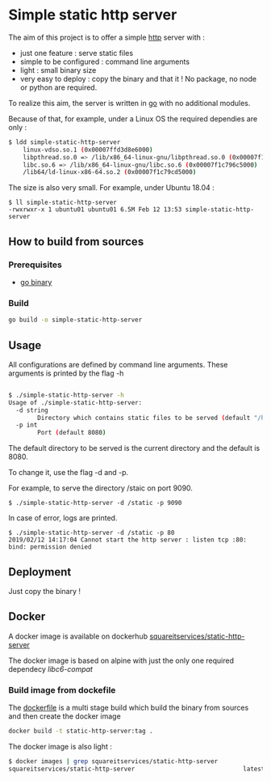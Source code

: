 # Simple static http server

The aim of this project is to offer a simple [http](https://fr.wikipedia.org/wiki/Hypertext_Transfer_Protocol) server with :
- just one feature : serve static files
- simple to be configured : command line arguments
- light : small binary size
- very easy to deploy : copy the binary and that it ! No package, no node or python are required.

To realize this aim, the server is written in [go](https://golang.org/) with no additional modules.

Because of that, for example, under a Linux OS the required dependies are only :

```sh
$ ldd simple-static-http-server 
	linux-vdso.so.1 (0x00007ffd3d8e6000)
	libpthread.so.0 => /lib/x86_64-linux-gnu/libpthread.so.0 (0x00007f1c79ab6000)
	libc.so.6 => /lib/x86_64-linux-gnu/libc.so.6 (0x00007f1c796c5000)
	/lib64/ld-linux-x86-64.so.2 (0x00007f1c79cd5000)
```

The size is also very small. For example, under Ubuntu 18.04 :

```
$ ll simple-static-http-server 
-rwxrwxr-x 1 ubuntu01 ubuntu01 6.5M Feb 12 13:53 simple-static-http-server
```

## How to build from sources

### Prerequisites

- [go binary](https://golang.org/doc/install)

### Build

```sh
go build -o simple-static-http-server
```

## Usage

All configurations are defined by command line arguments.
These arguments is printed by the flag -h

```sh

$ ./simple-static-http-server -h
Usage of ./simple-static-http-server:
  -d string
    	Directory which contains static files to be served (default "/home/ubuntu01/workspace-go/simple-static-http-server")
  -p int
    	Port (default 8080)
```
The default directory to be served is the current directory and the default is 8080.

To change it, use the flag -d and -p.

For example, to serve the directory /staic on port 9090.

```
$ ./simple-static-http-server -d /static -p 9090
```

In case of error, logs are printed.

```
$ ./simple-static-http-server -d /static -p 80  
2019/02/12 14:17:04 Cannot start the http server : listen tcp :80: bind: permission denied
```

## Deployment

Just copy the binary !

## Docker

A docker image is available on dockerhub [squareitservices/static-http-server](https://hub.docker.com/r/squareitservices/static-http-server)

The docker image is based on alpine with just the only one required dependecy *libc6-compat*

### Build image from dockefile

The [dockerfile](Dockerfile) is a multi stage build which build the binary from sources and then create the docker image

```sh
docker build -t static-http-server:tag .
```

The docker image is also light :

```sh
$ docker images | grep squareitservices/static-http-server
squareitservices/static-http-server                              latest              7b91cb0d4b15        3 days ago          12.3MB
```
